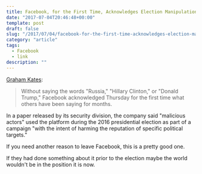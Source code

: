 ```yaml
---
title: Facebook, for the First Time, Acknowledges Election Manipulation
date: "2017-07-04T20:46:48+00:00"
template: post
draft: false
slug: "/2017/07/04/facebook-for-the-first-time-acknowledges-election-manipulation/"
category: "article"
tags:
  - Facebook
  - link
description: ""
---
```


<a href="http://www.cbsnews.com/news/facebook-for-the-first-time-acknowledges-election-manipulation/">Graham Kates</a>:

> Without saying the words "Russia," "Hillary Clinton," or "Donald Trump," Facebook acknowledged Thursday for the first time what others have been saying for months.

In a paper released by its security division, the company said "malicious actors" used the platform during the 2016 presidential election as part of a campaign "with the intent of harming the reputation of specific political targets."

If you need another reason to leave Facebook, this is a pretty good one.

If they had done something about it prior to the election maybe the world wouldn't be in the position it is now.
